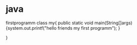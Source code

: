 # java
firstprogramm
class my{
public static void main(String[]args)
{system.out.printf("hello friends my first programm");
}

}
